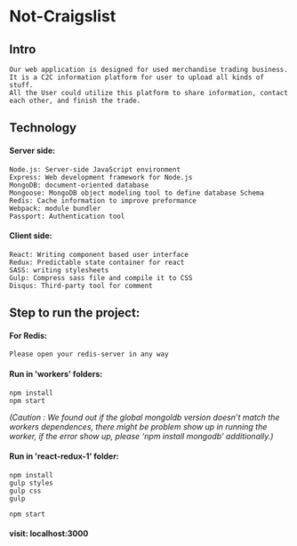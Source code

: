 # Not-Craigslist

## Intro
    Our web application is designed for used merchandise trading business.
    It is a C2C information platform for user to upload all kinds of stuff.
    All the User could utilize this platform to share information, contact each other, and finish the trade. 

## Technology
#### Server side:
    Node.js: Server-side JavaScript environment
    Express: Web development framework for Node.js
    MongoDB: document-oriented database
    Mongoose: MongoDB object modeling tool to define database Schema
    Redis: Cache information to improve preformance
    Webpack: module bundler
    Passport: Authentication tool

#### Client side:
    React: Writing component based user interface
    Redux: Predictable state container for react
    SASS: writing stylesheets
    Gulp: Compress sass file and compile it to CSS
    Disqus: Third-party tool for comment

## Step to run the project:

#### For Redis:
    Please open your redis-server in any way
#### Run in 'workers' folders:
    npm install
    npm start
*(Caution : We found out if the global mongoldb version doesn’t match the workers dependences, there might be problem show up in running the worker, if the error show up, please ‘npm install mongodb’ additionally.)*
#### Run in 'react-redux-1' folder:
    npm install
    gulp styles
    gulp css
    gulp
    
    npm start 
#### visit: localhost:3000
    
